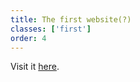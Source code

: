 ```yaml
---
title: The first website(?)
classes: ['first']
order: 4
---
```



Visit it [here](http://info.cern.ch/hypertext/WWW/TheProject.html).
